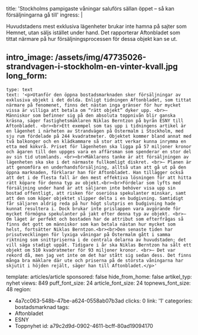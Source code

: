 title: 'Stockholms pampigaste våningar saluförs sällan öppet – så kan försäljningarna gå till'
ingress: |
  <p>Huvudstadens mest exklusiva lägenheter brukar inte hamna på sajter som Hemnet, utan säljs istället under hand. Det rapporterar Aftonbladet som tittat närmare på hur försäljningsprocessen för dessa objekt kan se ut.
  </p>
  
intro_image: /assets/img/47735026-strandvagen-i-stockholm-en-vinter-kvall.jpg
long_form:
  -
    type: text
    text: '<p>Utanför den öppna bostadsmarknaden sker försäljningar av exklusiva objekt i det dolda. Enligt tidningen Aftonbladet, som tittat närmare på fenomenet, finns det nästan inga gränser för hur mycket vissa är villiga att betala om “rätt objekt” dyker upp. <br>– Människor som befinner sig på den absoluta toppnivån blir ganska kräsna, säger fastighetsmäklaren Niklas Berntzon på byrån ESNY till Aftonbladet. <br><br>Ett exempel som tas upp i tidningens artikel är en lägenhet i närheten av Strandvägen på Östermalm i Stockholm, med sju rum fördelade på 244 kvadratmeter. Objektet kommer bland annat med två balkonger och en klädkammare så stor att verkar kunna inrymma en etta med kokvrå. Priset för lägenheten ska ligga på 57 miljoner kronor och ägaren till den uppges vara en affärsman som spenderar en stor del av sin tid utomlands. <br><br>Mäklarens tanke är att försäljningen av lägenheten ska ske i det närmaste fullkomligt diskret. <br>– Planen är att genomföra en underhandsförsäljning, alltså utan att gå ut på den öppna marknaden, förklarar han för Aftonbladet. Han tillägger också att det i de flesta fall är den mest effektiva lösningen för att hitta rätt köpare för denna typ av objekt.<br><br>Fördelar som lyfts med försäljning under hand är att säljaren inte behöver visa upp sin bostad offentligt, att risken för oseriösa spekulanter minskar, samt att den som köper objektet slipper delta i en budgivning. Samtidigt får säljaren aldrig reda på hur högt slutpris en budgivning hade kunnat resultera i. Dock brukar inte prislappen vara avgörande för mycket förmögna spekulanter på jakt efter denna typ av objekt. <br>– Om läget är perfekt och bostaden har de attribut som efterfrågas så finns det gott om människor som kan betala nästan hur mycket som helst, fortsätter Niklas Berntzon.<br><br>Den senaste tiden har prisutvecklingen för lyxiga våningar på Östermalm gått i samma riktning som snittpriserna i de centrala delarna av huvudstaden; det vill säga stadigt uppåt. Tidigare i år ska Niklas Berntzon ha sålt ett objekt om 510 kvadratmeter för 93 miljoner kronor. <br>– Det var rekord då, men jag vet inte om det har stått sig sedan dess. Det finns många bra mäklare där ute och priserna på de största våningarna har skjutit i höjden rejält, säger han till Aftonbladet.</p>'
template: articles/article
sponsored: false
hide_from_home: false
artikel_typ: nyhet
views: 849
puff_font_size: 24
article_font_size: 24
topnews_font_size: 48
region:
  - 4a7cc063-548b-47be-a624-0558ab07b3ad
clicks: 0
link: '1'
categories: bostadsmarknad
tags:
  - Aftonbladet
  - ESNY
  - Toppnyhet
id: a79c2d9d-0902-4611-bcff-80ad19094170
